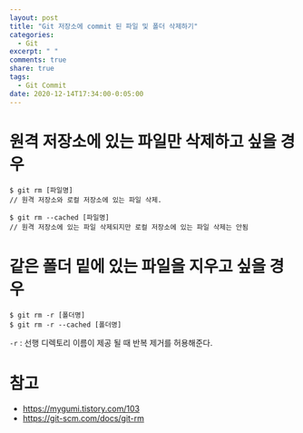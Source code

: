 ```yaml
---
layout: post
title: "Git 저장소에 commit 된 파일 및 폴더 삭제하기"
categories:
  - Git
excerpt: " "
comments: true
share: true
tags:
  - Git Commit
date: 2020-12-14T17:34:00-0:05:00
---
```


# 원격 저장소에 있는 파일만 삭제하고 싶을 경우

```
$ git rm [파일명]
// 원격 저장소와 로컬 저장소에 있는 파일 삭제.

$ git rm --cached [파일명]
// 원격 저장소에 있는 파일 삭제되지만 로컬 저장소에 있는 파일 삭제는 안됨
```

# 같은 폴더 밑에 있는 파일을 지우고 싶을 경우

```
$ git rm -r [폴더명]
$ git rm -r --cached [폴더명]
```

`-r` : 선행 디렉토리 이름이 제공 될 때 반복 제거를 허용해준다.

# 참고

- <https://mygumi.tistory.com/103>
- <https://git-scm.com/docs/git-rm>

